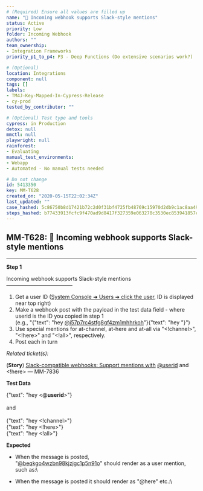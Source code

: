 ```yaml
---
# (Required) Ensure all values are filled up
name: "🚀 Incoming webhook supports Slack-style mentions"
status: Active
priority: Low
folder: Incoming Webhook
authors: ""
team_ownership:
- Integration Frameworks
priority_p1_to_p4: P3 - Deep Functions (Do extensive scenarios work?)

# (Optional)
location: Integrations
component: null
tags: []
labels:
- TM4J-Key-Mapped-In-Cypress-Release
- cy-prod
tested_by_contributor: ""

# (Optional) Test type and tools
cypress: in Production
detox: null
mmctl: null
playwright: null
rainforest:
- Evaluating
manual_test_environments:
- Webapp
- Automated - No manual tests needed

# Do not change
id: 5413350
key: MM-T628
created_on: "2020-05-15T22:02:34Z"
last_updated: ""
case_hashed: 5c86750b8d17421b72c2d0f31bf4725fb48769c15970d2db9c1ac8aa49bd0e0de46e3049dd61b524431fd917a1a87660
steps_hashed: b77433913fcfc9f470ad9d8417f327359e063270c3530ec853941857e66463157e9e1e3dd8870dbd79881fafa9d2d43e
---
```


<!-- (Auto-generated) Based on frontmatter's "key" and "name" -->

## MM-T628: 🚀 Incoming webhook supports Slack-style mentions

---

**Step 1**

Incoming webhook supports Slack-style mentions\
–––––––––––––––––––––––––

1. Get a user ID ([System Console ➜ Users ➜ click the user](https://postgres.test.mattermost.com/admin_console/user_management/users), ID is displayed near top right)
2. Make a webhook post with the payload in the test data field - where userid is the ID you copied in step 1\
   (e.g., "{"text": "hey [@i57p7rc4stfg8gf4zm1mhhrkoh]()"}{"text": "hey "}")
3. Use special mentions for at-channel, at-here and at-all via "\<!channel>", "\<!here>" and "\<!all>", respectively.
4. Post each in turn

_Related ticket(s):_

(**Story**) [Slack-compatible webhooks: Support mentions with](https://mattermost.atlassian.net/browse/MM-7836) [@userid]() and \<!here> — MM-7836

**Test Data**

{"text": "hey <@**userid**>"}\
\
and\
\
{"text": "hey \<!channel>"}\
{"text": "hey \<!here>"}\
{"text": "hey \<!all>"}

**Expected**

- When the message is posted,\
  "[@beqkgo4wzbn98kjzjgc1p5n91o]()" should render as a user mention, such as:\

[](https://github.com/mattermost/mattermost-server/pull/7737)

- When the message is posted it should render as "@here" etc.:\
